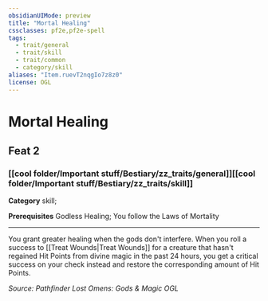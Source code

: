 ```yaml
---
obsidianUIMode: preview
title: "Mortal Healing"
cssclasses: pf2e,pf2e-spell
tags:
  - trait/general
  - trait/skill
  - trait/common
  - category/skill
aliases: "Item.ruevT2nqgIo7z8z0"
license: OGL
---
```

# Mortal Healing
## Feat 2
### [[cool folder/Important stuff/Bestiary/zz_traits/general]][[cool folder/Important stuff/Bestiary/zz_traits/skill]]

**Category** skill; 



**Prerequisites** Godless Healing; You follow the Laws of Mortality
* * *
You grant greater healing when the gods don't interfere. When you roll a success to [[Treat Wounds|Treat Wounds]] for a creature that hasn't regained Hit Points from divine magic in the past 24 hours, you get a critical success on your check instead and restore the corresponding amount of Hit Points.

*Source: Pathfinder Lost Omens: Gods & Magic*
*OGL*